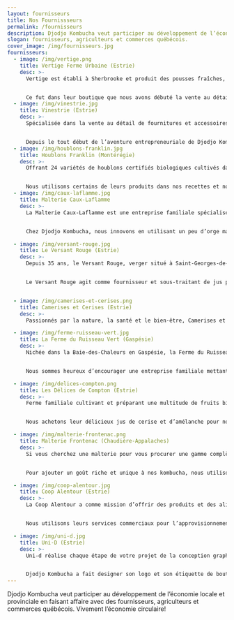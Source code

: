 ```yaml
---
layout: fournisseurs
title: Nos Fournissseurs
permalink: /fournisseurs
description: Djodjo Kombucha veut participer au développement de l’économie locale et provinciale en faisant affaire avec des fournisseurs, agriculteurs et commerces québécois. Vivement l’économie circulaire!
slogan: fournisseurs, agriculteurs et commerces québécois.
cover_image: /img/fournisseurs.jpg
fournisseurs:
  - image: /img/vertige.png
    title: Vertige Ferme Urbaine (Estrie)
    desc: >-  
      Vertige est établi à Sherbrooke et produit des pousses fraîches, énergisantes et certifiées biologiques. C’est une entreprise en pleine croissance distribuant aussi des produits alimentaires santé dans plusieurs régions du Québec.


      Ce fut dans leur boutique que nous avons débuté la vente au détail. Merci à Ashley et David d’avoir reconnu le caractère unique de notre kombucha et d’avoir été les tout premiers à faire connaître nos produits aux Sherbrookois.
  - image: /img/vinestrie.jpg
    title: Vinestrie (Estrie)
    desc: >-
      Spécialisée dans la vente au détail de fournitures et accessoires destinés à la vinification et au brassage domestique, Vinestrie vous informe, vous conseille et vous assiste afin que toutes vos cuvées et chacun de vos brassins soient réussis à la perfection.


      Depuis le tout début de l’aventure entrepreneuriale de Djodjo Kombucha, Patrick et son équipe nous ont aidés avec ses conseils en brassage et avec son offre complète d’équipement artisanale pouvant être utilisée pour la production de kombucha. Merci pour leur confiance et son enthousiasme à devenir mes 2e et 3e points de vente à Sherbrooke.
  - image: /img/houblons-franklin.jpg
    title: Houblons Franklin (Montérégie)
    desc: >-
      Offrant 24 variétés de houblons certifiés biologiques cultivés dans la vallée de Châteauguay en Montérégie, Houblon Franklin fournit autant les brasseurs québécois avec plusieurs gammes de houblon que les agriculteurs amateurs avec des plants de houblon, le matériel et les conseils pour réussir leur culture.


      Nous utilisons certains de leurs produits dans nos recettes et nous remercions Martin pour ses conseils nous ayant permis d’améliorer notre procédé d’infusion du houblon.
  - image: /img/caux-laflamme.jpg
    title: Malterie Caux-Laflamme
    desc: >-
      La Malterie Caux-Laflamme est une entreprise familiale spécialisée dans les malts pâles ayant à cœur de créer une chaîne de valeur dans le but de rapprocher les brasseurs des producteurs de grains.  De la production de la matière première jusqu’au traitement du malt, en passant par le trempage, la germination et le touraillage, le tout est fait au Québec pour offrir un produit constant de qualité supérieure.


      Chez Djodjo Kombucha, nous innovons en utilisant un peu d’orge maltée pâle pour nourrir notre culture de kombucha et ainsi réduire notre utilisation d’ingrédients importés tels le thé et le sucre. Moins d’ingrédients importés = moins de gaz à effet de serre. Nous avons opté pour un malt québécois produit par une famille passionnée d’offrir un produit de qualité et portant aussi les valeurs de notre entreprise.

  - image: /img/versant-rouge.jpg
    title: Le Versant Rouge (Estrie)
    desc: >-
      Depuis 35 ans, le Versant Rouge, verger situé à Saint-Georges-de-Windsor, est une entreprise spécialisée dans la culture et la transformation de pommes, de fraises et autres fruits en confitures, gelées, beurres et jus.	Tous les produits sont transformés dans la ferme familiale du Versant Rouge.


      Le Versant Rouge agit comme fournisseur et sous-traitant de jus pour Djodjo Kombucha. Nous sommes fiers de faire affaire avec une entreprise familiale de la région ayant converti ses opérations au biologique en 2011. Toujours un plaisir de collaborer avec le sympathique Donald.


  - image: /img/camerises-et-cerises.png
    title: Camerises et Cerises (Estrie)
    desc: >-
      Passionnés par la nature, la santé et le bien-être, Camerises et Cerises ont planté plus de 500 cerisiers et 2000 camerisiers. Ils offrent une multitude de produits santé de qualité et en harmonie avec la nature. Ils sont certifiés biologiques et nous fournissent en camerise.

  - image: /img/ferme-ruisseau-vert.jpg
    title: La Ferme du Ruisseau Vert (Gaspésie)
    desc: >-
      Nichée dans la Baie-des-Chaleurs en Gaspésie, la Ferme du Ruisseau Vert cultive de façon biologique neuf variétés de houblon de manière consciencieuse de l’environnement et des gens.


      Nous sommes heureux d’encourager une entreprise familiale mettant de l’avant les mêmes valeurs sociales et environnementales. De plus, leurs houblons sont de très bonne qualité et leur service est rapide.

  - image: /img/delices-compton.png
    title: Les Délices de Compton (Estrie)
    desc: >-
      Ferme familiale cultivant et préparant une multitude de fruits biologiques dans son verger:  cerises griottes dénoyautées, camerises, amélanches qui sont offerts congelés ou transformés ainsi que des fruits frais de verger en saison.


      Nous achetons leur délicieux jus de cerise et d’amélanche pour notre kombucha à ces saveurs.

  - image: /img/malterie-frontenac.png
    title: Malterie Frontenac (Chaudière-Appalaches)
    desc: >-
      Si vous cherchez une malterie pour vous procurer une gamme complète de malt de base et de malt aromatique issue du terroir québécois autant dans le biologique que dans le conventionnel, Malterie Frontenac est le meilleur distributeur de cela au Québec.


      Pour ajouter un goût riche et unique à nos kombucha, nous utilisons un soupçon de malt aromatique ayant subi différents niveaux de torréfaction selon la saveur de kombucha avec lequel nous l’associons. Malterie Frontenac satisfait nos besoins avec son grand choix de malt biologique.

  - image: /img/coop-alentour.jpg
    title: Coop Alentour (Estrie)
    desc: >-
      La Coop Alentour a comme mission d’offrir des produits et des aliments naturels et biologiques de qualité supérieure, à des prix compétitifs avec un service personnalisé, fiable et courtois. Le tout au bon moment et en bonne quantité.


      Nous utilisons leurs services commerciaux pour l’approvisionnement en certains ingrédients biologiques pour nos kombucha.

  - image: /img/uni-d.jpg
    title: Uni-D (Estrie)
    desc: >-
      Uni-d réalise chaque étape de votre projet de la conception graphique à l’impression, de la création de votre site web ou de vos objets promotionnels en passant par la gestion de vos média sociaux.


      Djodjo Kombucha a fait designer son logo et son étiquette de bouteille chez Uni-D. Nous y faisons aussi régulièrement imprimer des autocollants et des affiches. Ils effectuent nos mandats rapidement et sont à l’écoute de nos besoins.
---
```


Djodjo Kombucha veut participer au développement de l’économie locale et provinciale en faisant affaire avec des fournisseurs, agriculteurs et commerces québécois. Vivement l’économie circulaire!
